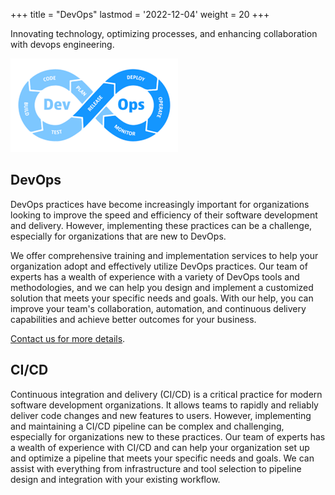+++
title = "DevOps"
lastmod = '2022-12-04'
weight = 20
+++

Innovating technology, optimizing processes, and enhancing collaboration with
devops engineering.

![DevOps](../../../images/devops.png)

<!--more-->

## DevOps

DevOps practices have become increasingly important for organizations looking
to improve the speed and efficiency of their software development and delivery.
However, implementing these practices can be a challenge, especially for
organizations that are new to DevOps.

We offer comprehensive training and implementation services to help your
organization adopt and effectively utilize DevOps practices. Our team of
experts has a wealth of experience with a variety of DevOps tools and
methodologies, and we can help you design and implement a customized solution
that meets your specific needs and goals. With our help, you can improve your
team's collaboration, automation, and continuous delivery capabilities and
achieve better outcomes for your business.

[Contact us for more details](/contact).

## CI/CD

Continuous integration and delivery (CI/CD) is a critical practice for modern
software development organizations. It allows teams to rapidly and reliably
deliver code changes and new features to users.
However, implementing and maintaining a CI/CD pipeline can be complex and
challenging, especially for organizations new to these practices.
Our team of experts has a wealth of experience with CI/CD and can
help your organization set up and optimize a pipeline that meets your specific
needs and goals.
We can assist with everything from infrastructure and tool selection to
pipeline design and integration with your existing workflow.
